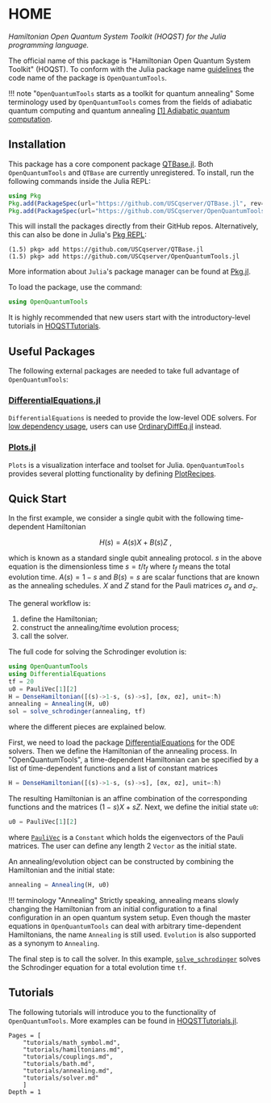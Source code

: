# HOME

*Hamiltonian Open Quantum System Toolkit (HOQST) for the Julia programming language.*

The official name of this package is "Hamiltonian Open Quantum System Toolkit" (HOQST). To conform with the Julia package name [guidelines](https://julialang.github.io/Pkg.jl/v1/creating-packages/) the code name of the package is `OpenQuantumTools`. 

!!! note "`OpenQuantumTools` starts as a toolkit for quantum annealing" 
    Some terminology used by `OpenQuantumTools` comes from the fields of adiabatic quantum computing and quantum annealing [[1] Adiabatic quantum computation](https://link.aps.org/doi/10.1103/RevModPhys.90.015002).

## Installation

This package has a core component package [QTBase.jl](https://github.com/USCqserver/QTBase.jl). Both `OpenQuantumTools` and `QTBase` are currently unregistered. To install, run the following commands inside the Julia REPL:
```julia
using Pkg
Pkg.add(PackageSpec(url="https://github.com/USCqserver/QTBase.jl", rev="master"))
Pkg.add(PackageSpec(url="https://github.com/USCqserver/OpenQuantumTools.jl", rev="master"))
```
This will install the packages directly from their GitHub repos. Alternatively, this can also be done in Julia's [Pkg REPL](https://julialang.github.io/Pkg.jl/v1/getting-started/):
```julia-REPL
(1.5) pkg> add https://github.com/USCqserver/QTBase.jl
(1.5) pkg> add https://github.com/USCqserver/OpenQuantumTools.jl
```
More information about `Julia`'s package manager can be found at [Pkg.jl](https://julialang.github.io/Pkg.jl/v1/).

To load the package, use the command:
```julia
using OpenQuantumTools
```
It is highly recommended that new users start with the introductory-level tutorials in [HOQSTTutorials](https://github.com/USCqserver/HOQSTTutorials.jl).

## Useful Packages
The following external packages are needed to take full advantage of `OpenQuantumTools`:
### [DifferentialEquations.jl](http://docs.juliadiffeq.org/latest/)
`DifferentialEquations` is needed to provide the low-level ODE solvers. For [low dependency usage](https://diffeq.sciml.ai/stable/features/low_dep/), users can use [OrdinaryDiffEq.jl](https://github.com/JuliaDiffEq/OrdinaryDiffEq.jl) instead.
### [Plots.jl](https://github.com/JuliaPlots/Plots.jl)
`Plots` is a visualization interface and toolset for Julia. `OpenQuantumTools` provides several plotting functionality by defining [PlotRecipes](https://github.com/JuliaPlots/RecipesBase.jl).

## Quick Start
In the first example, we consider a single qubit with the following time-dependent Hamiltonian
```math
    H(s) = A(s)X + B(s)Z \ ,
```
which is known as a standard single qubit annealing protocol. $s$ in the above equation is the dimensionless time $s=t/t_f$ where $t_f$ means the total evolution time. $A(s)=1-s$ and $B(s)=s$ are scalar functions that are known as the annealing schedules. $X$ and $Z$ stand for the Pauli matrices $\sigma_x$ and $\sigma_z$. 

The general workflow is:

1. define the Hamiltonian;
2. construct the annealing/time evolution process;
3. call the solver. 
    
The full code for solving the Schrodinger evolution is:
```julia
using OpenQuantumTools
using DifferentialEquations
tf = 20
u0 = PauliVec[1][2]
H = DenseHamiltonian([(s)->1-s, (s)->s], [σx, σz], unit=:ħ)
annealing = Annealing(H, u0)
sol = solve_schrodinger(annealing, tf)
```
where the different pieces are explained below.

First, we need to load the package [DifferentialEquations](http://docs.juliadiffeq.org/latest/index.html) for the ODE solvers. Then we define the Hamiltonian of the annealing process. In "OpenQuantumTools", a time-dependent Hamiltonian can be specified by a list of time-dependent functions and a list of constant matrices
```julia
H = DenseHamiltonian([(s)->1-s, (s)->s], [σx, σz], unit=:ħ)
```
The resulting Hamiltonian is an affine combination of the corresponding functions and the matrices $(1-s)X+ sZ$. Next, we define the initial state `u0`:
```julia
u0 = PauliVec[1][2]
```
where [`PauliVec`](@ref) is a `Constant` which holds the eigenvectors of the Pauli matrices. The user can define any length 2 `Vector` as the initial state.

An annealing/evolution object can be constructed by combining the Hamiltonian and the initial state:
```julia
annealing = Annealing(H, u0)
```

!!! terminology "Annealing"
    Strictly speaking, annealing means slowly changing the Hamiltonian from an initial configuration to a final configuration in an open quantum system setup. Even though the master equations in `OpenQuantumTools` can deal with arbitrary time-dependent Hamiltonians, the name `Annealing` is still used. `Evolution` is also supported as a synonym to `Annealing`.

The final step is to call the solver. In this example, [`solve_schrodinger`](@ref) solves the Schrodinger equation for a total evolution time `tf`.

## Tutorials

The following tutorials will introduce you to the functionality of
`OpenQuantumTools`. More examples can be found in [HOQSTTutorials.jl](https://github.com/USCqserver/HOQSTTutorials.jl).

```@contents
Pages = [
    "tutorials/math_symbol.md",
    "tutorials/hamiltonians.md",
    "tutorials/couplings.md",
    "tutorials/bath.md",
    "tutorials/annealing.md",
    "tutorials/solver.md"
    ]
Depth = 1
```

